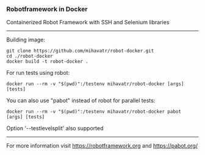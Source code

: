 ### Robotframework in Docker
Containerized Robot Framework with SSH and Selenium libraries

---
Building image:
```
git clone https://github.com/mihavatr/robot-docker.git
cd ./robot-docker
docker build -t robot-docker .
```

For run tests using robot: 
```
docker run --rm -v "$(pwd)":/testenv mihavatr/robot-docker [args] [tests]
```

You can also use "pabot" instead of robot for parallel tests:
```
docker run --rm -v "$(pwd)":/testenv mihavatr/robot-docker pabot [args] [tests]
```
Option '--testlevelsplit' also supported

---
For more information visit https://robotframework.org and https://pabot.org/
